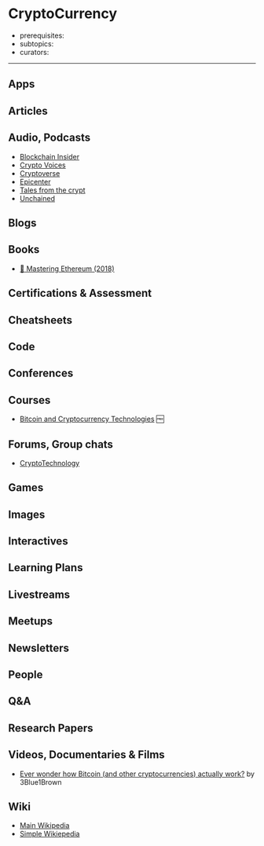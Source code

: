 # CryptoCurrency

- prerequisites:
- subtopics:
- curators:

------

## Apps

## Articles

## Audio, Podcasts

- [Blockchain Insider](http://bi.11fs.com/)
- [Crypto Voices](https://cryptovoices.com/)
- [Cryptoverse](https://player.fm/series/the-cryptoverse)
- [Epicenter](https://epicenter.tv/)
- [Tales from the crypt](https://talesfromthecrypt.libsyn.com/)
- [Unchained](http://unchainedpodcast.co/)

## Blogs

## Books

- [📖 Mastering Ethereum (2018)](https://github.com/ethereumbook/ethereumbook)


## Certifications & Assessment

## Cheatsheets

## Code

## Conferences

## Courses

- [Bitcoin and Cryptocurrency Technologies](https://www.coursera.org/learn/cryptocurrency) 🆓

## Forums, Group chats

- [CryptoTechnology](https://www.reddit.com/r/CryptoTechnology/)

## Games

## Images

## Interactives

## Learning Plans

## Livestreams

## Meetups

## Newsletters

## People

## Q&A

## Research Papers

## Videos, Documentaries & Films

- [Ever wonder how Bitcoin (and other cryptocurrencies) actually work?](https://www.youtube.com/watch?v=bBC-nXj3Ng4) by 3Blue1Brown

## Wiki

- [Main Wikipedia](https://en.wikipedia.org/wiki/Cryptocurrency)
- [Simple Wikiepedia](https://simple.wikipedia.org/wiki/Cryptocurrency)
